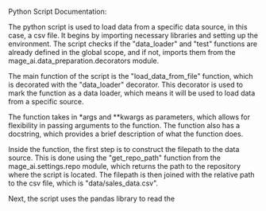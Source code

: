 Python Script Documentation:

The python script is used to load data from a specific data source, in this case, a csv file. It begins by importing necessary libraries and setting up the environment. The script checks if the "data_loader" and "test" functions are already defined in the global scope, and if not, imports them from the mage_ai.data_preparation.decorators module.

The main function of the script is the "load_data_from_file" function, which is decorated with the "data_loader" decorator. This decorator is used to mark the function as a data loader, which means it will be used to load data from a specific source.

The function takes in *args and **kwargs as parameters, which allows for flexibility in passing arguments to the function. The function also has a docstring, which provides a brief description of what the function does.

Inside the function, the first step is to construct the filepath to the data source. This is done using the "get_repo_path" function from the mage_ai.settings.repo module, which returns the path to the repository where the script is located. The filepath is then joined with the relative path to the csv file, which is "data/sales_data.csv".

Next, the script uses the pandas library to read the
